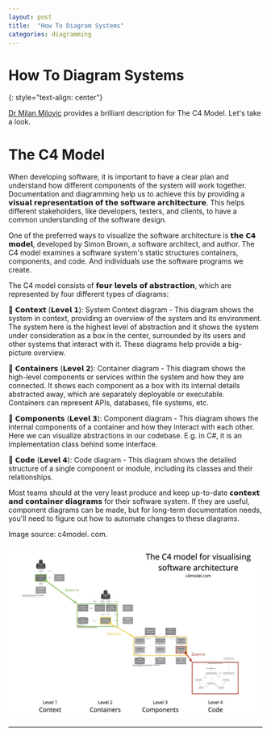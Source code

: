 ```yaml
---
layout: post
title:  "How To Diagram Systems"
categories: diagramming
---
```


# How To Diagram Systems
{: style="text-align: center"}

[Dr Milan Milovic](https://www.linkedin.com/in/milanmilanovic/) provides a brilliant description for The C4 Model. Let's take a look.

# The C4 Model

When developing software, it is important to have a clear plan and understand how different components of the system will work together. Documentation and diagramming help us to achieve this by providing a 𝘃𝗶𝘀𝘂𝗮𝗹 𝗿𝗲𝗽𝗿𝗲𝘀𝗲𝗻𝘁𝗮𝘁𝗶𝗼𝗻 𝗼𝗳 𝘁𝗵𝗲 𝘀𝗼𝗳𝘁𝘄𝗮𝗿𝗲 𝗮𝗿𝗰𝗵𝗶𝘁𝗲𝗰𝘁𝘂𝗿𝗲. This helps different stakeholders, like developers, testers, and clients, to have a common understanding of the software design.

One of the preferred ways to visualize the software architecture is 𝘁𝗵𝗲 𝗖𝟰 𝗺𝗼𝗱𝗲𝗹, developed by Simon Brown, a software architect, and author. The C4 model examines a software system's static structures containers, components, and code. And individuals use the software programs we create.

The C4 model consists of 𝗳𝗼𝘂𝗿 𝗹𝗲𝘃𝗲𝗹𝘀 𝗼𝗳 𝗮𝗯𝘀𝘁𝗿𝗮𝗰𝘁𝗶𝗼𝗻, which are represented by four different types of diagrams:

🔹 𝗖𝗼𝗻𝘁𝗲𝘅𝘁 (𝗟𝗲𝘃𝗲𝗹 𝟭): System Context diagram - This diagram shows the system in context, providing an overview of the system and its environment. The system here is the highest level of abstraction and it shows the system under consideration as a box in the center, surrounded by its users and other systems that interact with it. These diagrams help provide a big-picture overview.

🔹 𝗖𝗼𝗻𝘁𝗮𝗶𝗻𝗲𝗿𝘀 (𝗟𝗲𝘃𝗲𝗹 𝟮): Container diagram - This diagram shows the high-level components or services within the system and how they are connected. It shows each component as a box with its internal details abstracted away, which are separately deployable or executable. Containers can represent APIs, databases, file systems, etc.

🔹 𝗖𝗼𝗺𝗽𝗼𝗻𝗲𝗻𝘁𝘀 (𝗟𝗲𝘃𝗲𝗹 𝟯): Component diagram - This diagram shows the internal components of a container and how they interact with each other. Here we can visualize abstractions in our codebase. E.g. in C#, it is an implementation class behind some interface.

🔹 𝗖𝗼𝗱𝗲 (𝗟𝗲𝘃𝗲𝗹 𝟰): Code diagram - This diagram shows the detailed structure of a single component or module, including its classes and their relationships.

Most teams should at the very least produce and keep up-to-date 𝗰𝗼𝗻𝘁𝗲𝘅𝘁 𝗮𝗻𝗱 𝗰𝗼𝗻𝘁𝗮𝗶𝗻𝗲𝗿 𝗱𝗶𝗮𝗴𝗿𝗮𝗺𝘀 for their software system. If they are useful, component diagrams can be made, but for long-term documentation needs, you'll need to figure out how to automate changes to these diagrams.

Image source: c4model. com.

![](/assets/c4model.jpg)

---
